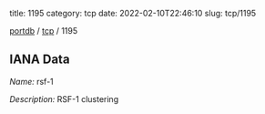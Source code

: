title: 1195
category: tcp
date: 2022-02-10T22:46:10
slug: tcp/1195

[portdb](/) / [tcp](/category/tcp.html) / 1195


## IANA Data

_Name:_ rsf-1

_Description:_ RSF-1 clustering

